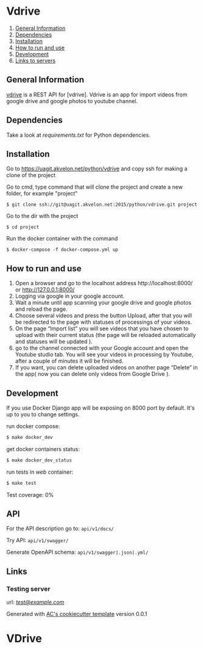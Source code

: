 # Vdrive #

1. [General Information](#general-information)
2. [Dependencies](#dependencies)
3. [Installation](#installation)
4. [How to run and use](#how-to-run-and-use)
5. [Development](#development)
6. [Links to servers](#links)


## General Information ##

[vdrive]() is a REST API for [vdrive].
Vdrive is an app for import videos from google drive and google photos to youtube channel.

## Dependencies ##

Take a look at *requirements.txt* for Python dependencies.

## Installation ##

Go to https://uagit.akvelon.net/python/vdrive and copy ssh for making a clone of the project

Go to cmd, type command that will clone the project and create a new folder, for example "project"
 ```
 $ git clone ssh://git@uagit.akvelon.net:2015/python/vdrive.git project
```
Go to the dir with the project
```
$ cd project
```
Run the docker container with the command
```
$ docker-compose -f docker-compose.yml up
```

## How to run and use ##

1. Open a browser and go to the localhost address http://localhost:8000/ or http://127.0.0.1:8000/
2. Logging via google in your google account.
3. Wait a minute until app scanning your google drive and google photos and reload the page.
4. Choose several videos and press the button Upload, after that you will be redirected to the page with statuses of processings of your videos.
5. On the page “Import list” you will see videos that you have chosen to upload with their current status (the page will be reloaded automatically and statuses will be updated ).
6. go to the channel connected with your Google account and open the Youtube studio tab. You will see your videos in processing by Youtube, after a couple of minutes it will be finished.
7. If you want, you can delete uploaded videos on another page “Delete” in the app( now you can delete only videos from Google Drive ).

## Development ##

If you use Docker Django app will be exposing on 8000 port by default. It's up to you to change settings.

run docker compose:
```sh
$ make docker_dev
```

get docker containers status:
```sh
$ make docker_dev_status
```


run tests in *web* container:
```sh
$ make test
```

Test coverage: 0%

## API ##

For the API description go to:
`api/v1/docs/`

Try API:
`api/v1/swagger/`

Generate OpenAPI schema:
`api/v1/swagger|.json|.yml/`

## Links ##

### Testing server ###

url: *test@example.com*


Generated with [AC's cookiecutter template](https://gl.atomcream.com/boilerplates/templates/django-api-template) version 0.0.1
# VDrive
